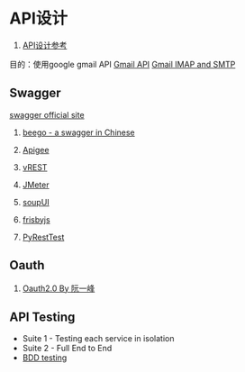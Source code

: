 #  API设计
1. [API设计参考](http://dmyz.org/archives/402)

目的：使用google gmail API
[Gmail API](https://developers.google.com/gmail/api/?hl=zh_TW)
[Gmail IMAP and SMTP](https://developers.google.com/gmail/oauth_overview?hl=zh)

## Swagger
[swagger official site](http://swagger.io/)
1. [beego - a swagger in Chinese](http://my.oschina.net/astaxie/blog/284072)

2. [Apigee]()

3. [vREST]()

4. [JMeter](http://www.testautomationguru.com/how-to-test-rest-api-using-jmeter/)

5. [soupUI](http://www.soapui.org/test-automation/junit/junit-integration.html)

6. [frisbyjs](http://frisbyjs.com/)

7. [PyRestTest](https://github.com/svanoort/pyresttest)

## Oauth
1. [Oauth2.0 By 阮一峰](http://www.ruanyifeng.com/blog/2014/05/oauth_2_0.html)

## API Testing
* Suite 1 - Testing each service in isolation
* Suite 2 - Full End to End
* [BDD testing](http://blog.bughuntress.com/automated-testing/automated-testing-with-behavior-driven-testing)
